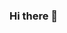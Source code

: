 ### Hi there 👋

<!--
**EvaCheng-cty/EvaCheng-cty** is a ✨ _special_ ✨ repository because its `README.md` (this file) appears on your GitHub profile.

Here are some ideas to get you started:

- 🔭 I’m currently working on ...
- 🌱 I’m currently learning ...
- 👯 I’m looking to collaborate on ...
- 🤔 I’m looking for help with ...
- 💬 Ask me about ...
- 📫 How to reach me: ...
- 😄 Pronouns: ...
- ⚡ Fun fact: ...
-->

<!--
![](https://github-readme-stats.vercel.app/api?username=EvaCheng-cty&count_private=true&show_icons=true&theme=onedark&hide_title=true&hide_rank=true&include_all_commits=false)

![](https://github-readme-stats.vercel.app/api/top-langs/?username=EvaCheng-cty&count_private=true&langs_count=7&layout=compact&theme=onedark&hide=jupyter%20notebook)

![](https://github-readme-stats.vercel.app/api/wakatime?username=EvaCheng-cty&theme=onedark&langs_count=5&layout=compact&hide_title=false&range=last_7_days)
-->
